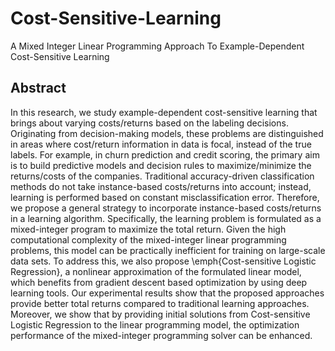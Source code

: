 # Cost-Sensitive-Learning 
A Mixed Integer Linear Programming Approach To Example-Dependent Cost-Sensitive Learning

## Abstract

In this research, we study example-dependent cost-sensitive learning that brings about varying costs/returns based on the labeling decisions. Originating from decision-making models, these problems are distinguished in areas where cost/return information in data is focal, instead of the true labels. For example, in churn prediction and credit scoring, the primary aim is to build predictive models and decision rules to maximize/minimize the returns/costs of the companies. Traditional accuracy-driven classification methods do not take instance-based costs/returns into account; instead, learning is performed based on constant misclassification error. Therefore, we propose a general strategy to incorporate instance-based costs/returns in a learning algorithm. Specifically, the learning problem is formulated as a mixed-integer program to maximize the total return. Given the high computational complexity of the mixed-integer linear programming problems, this model can be practically inefficient for training on large-scale data sets. To address this, we also propose \emph{Cost-sensitive Logistic Regression}, a nonlinear approximation of the formulated linear model, which benefits from gradient descent based optimization by using deep learning tools. Our experimental results show that the proposed approaches provide better total returns compared to traditional learning approaches. Moreover, we show that by providing initial solutions from Cost-sensitive Logistic Regression to the linear programming model, the optimization performance of the mixed-integer programming solver can be enhanced.
